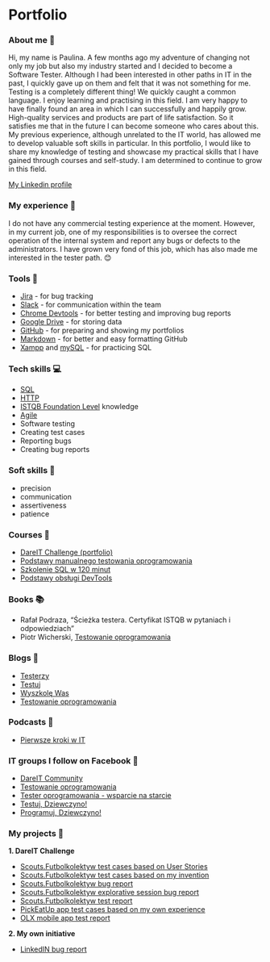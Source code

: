 # Portfolio

### About me :wave:
Hi, my name is Paulina. A few months ago my adventure of changing not only my job but also my industry started and I decided to become a Software Tester. Although I had been interested in other paths in IT in the past, I quickly gave up on them and felt that it was not something for me. Testing is a completely different thing! We quickly caught a common language. I enjoy learning and practising in this field. I am very happy to have finally found an area in which I can successfully and happily grow. High-quality services and products are part of life satisfaction. So it satisfies me that in the future I can become someone who cares about this. My previous experience, although unrelated to the IT world, has allowed me to develop valuable soft skills in particular. In this portfolio, I would like to share my knowledge of testing and showcase my practical skills that I have gained through courses and self-study. I am determined to continue to grow in this field.

[My Linkedin profile](https://www.linkedin.com/in/paulina-rybicka/)

### My experience :office:
I do not have any commercial testing experience at the moment. However, in my current job, one of my responsibilities is to oversee the correct operation of the internal system and report any bugs or defects to the administrators. I have grown very fond of this job, which has also made me interested in the tester path. :blush:

### Tools :wrench:
* [Jira](https://www.atlassian.com/pl/software/jira) - for bug tracking
* [Slack](https://slack.com/) - for communication within the team
* [Chrome Devtools](https://developer.chrome.com/docs/devtools/) - for better testing and improving bug reports
* [Google Drive](https://www.google.com/intl/pl_pl/drive/) - for storing data
* [GitHub](https://github.com/) - for preparing and showing my portfolios
* [Markdown](https://docs.github.com/en/get-started/writing-on-github/getting-started-with-writing-and-formatting-on-github/basic-writing-and-formatting-syntax) - for better and easy formatting GitHub
* [Xampp](https://www.apachefriends.org/pl/index.html) and [mySQL](https://www.mysql.com/) - for practicing SQL

### Tech skills :computer:
* [SQL](https://support.microsoft.com/pl-pl/office/j%C4%99zyk-access-sql-podstawowe-poj%C4%99cia-s%C5%82ownictwo-i-sk%C5%82adnia-444d0303-cde1-424e-9a74-e8dc3e460671)
* [HTTP](https://jchost.pl/blog/http-odpowiedzi-bledy/)
* [ISTQB Foundation Level](https://sjsi.org/ist-qb/do-pobrania/) knowledge
* [Agile](https://www.atlassian.com/pl/agile)
* Software testing
* Creating test cases
* Reporting bugs
* Creating bug reports

### Soft skills :file_folder:
* precision
* communication
* assertiveness
* patience

### Courses :notebook:
* [DareIT Challenge (portfolio)](https://github.com/PaulaRybicka0114/challenge_portfolio_paulinarybicka)
* [Podstawy manualnego testowania oprogramowania](https://www.udemy.com/course/kurs-testowania-oprogramowania/)
* [Szkolenie SQL w 120 minut](https://www.kursysql.pl/szkolenie-sql-w-120-minut/)
* [Podstawy obsługi DevTools](https://szkoleniedlaqa.pl/konsola/)

### Books :books:
* Rafał Podraza, “Ścieżka testera. Certyfikat ISTQB w pytaniach i odpowiedziach”
* Piotr Wicherski, [Testowanie oprogramowania](https://pwicherski.gitbook.io/testowanie-oprogramowania/)

### Blogs :newspaper:
* [Testerzy](https://testerzy.pl/)
* [Testuj](https://testuj.pl/blog/)
* [Wyszkolę Was](https://www.wyszkolewas.com.pl/blog/)
* [Testowanie oprogramowania](https://testowanie-oprogramowania.pl/blog/)

### Podcasts :microphone:
* [Pierwsze kroki w IT](https://open.spotify.com/show/5G4Ykc9IwoCj4uirzGmxUh)

### IT groups I follow on Facebook :link:
* [DareIT Community](https://www.facebook.com/groups/dareit.io/)
* [Testowanie oprogramowania](https://www.facebook.com/groups/TestowanieOprogramowania/)
* [Tester oprogramowania - wsparcie na starcie](https://www.facebook.com/groups/testeroprogramowania/)
* [Testuj, Dziewczyno!](https://www.facebook.com/groups/testujdziewczyno/)
* [Programuj, Dziewczyno!](https://www.facebook.com/groups/programujdziewczyno/)

### My projects :microscope:
**1. DareIT Challenge**
* [Scouts.Futbolkolektyw test cases based on User Stories](https://docs.google.com/document/d/1xZzAiv-qPUc-sOcceb53-VZilA6fl0uwffPWm7YxOIE/edit?usp=sharing)
* [Scouts.Futbolkolektyw test cases based on my invention](https://docs.google.com/document/d/1FPu1Hi3YssMdmY61RP9hfx1K_zwJDi-lV-BI50-fq6I/edit?usp=sharing)
* [Scouts.Futbolkolektyw bug report](https://docs.google.com/spreadsheets/d/1NW57GwwUnjMHU6PSPcICeUSy3ALyG7JaiKGPpA1wJE4/edit?usp=sharing)
* [Scouts.Futbolkolektyw explorative session bug report](https://docs.google.com/spreadsheets/d/18SOzG8UrxqBPdEnDUFCoeiyL4_LCXVI-8x2n0KvR5UQ/edit#gid=0)
* [Scouts.Futbolkolektyw test report](https://docs.google.com/document/d/1pV_uc5rgfgzhnrVOhAIunLe-NPP7Kt1eJiM27s-mhgY/edit?usp=sharing)
* [PickEatUp app test cases based on my own experience](https://docs.google.com/document/d/1ggp4R4D1-amPfFjD827dhJ1Jy-3eLA9R2AbQxq7ZL14/edit?usp=sharing)
* [OLX mobile app test report](https://docs.google.com/document/d/1fv_nl57rsRwwreASlPdg1hk3m2VJ0tnw68ZXmIE2W7Q/edit?usp=sharing)

**2. My own initiative**

* [LinkedIN bug report](https://docs.google.com/spreadsheets/d/1LKgGF3Kazg637a0oggHmv3_tq3ykNbppRYKYbNhl-Zc/edit?usp=sharing)
